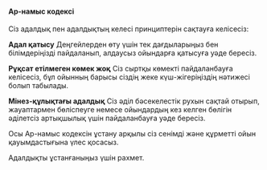 #### Ар-намыс кодексі
Сіз адалдық пен адалдықтың келесі принциптерін сақтауға келісесіз:

**Адал қатысу**
Деңгейлерден өту үшін тек дағдыларыңыз бен білімдеріңізді пайдаланып, алдаусыз ойындарға қатысуға уәде бересіз.

**Рұқсат етілмеген көмек жоқ**
Сіз сыртқы көмекті пайдаланбауға келісесіз, бұл ойынның барысы сіздің жеке күш-жігеріңіздің нәтижесі болып табылады.

**Мінез-құлықтағы адалдық**
Сіз әділ бәсекелестік рухын сақтай отырып, жауаптармен бөліспеуге немесе ойындардың кез келген бөлігін әділетсіз артықшылық үшін пайдаланбауға уәде бересіз.

Осы Ар-намыс кодексін ұстану арқылы сіз сенімді және құрметті ойын қауымдастығына үлес қосасыз.

Адалдықты ұстанғаныңыз үшін рахмет.
